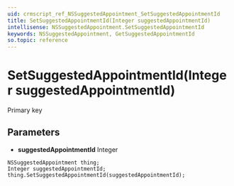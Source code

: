 ```yaml
---
uid: crmscript_ref_NSSuggestedAppointment_SetSuggestedAppointmentId
title: SetSuggestedAppointmentId(Integer suggestedAppointmentId)
intellisense: NSSuggestedAppointment.SetSuggestedAppointmentId
keywords: NSSuggestedAppointment, GetSuggestedAppointmentId
so.topic: reference
---
```


# SetSuggestedAppointmentId(Integer suggestedAppointmentId)

Primary key

## Parameters

* **suggestedAppointmentId** Integer

```crmscript
NSSuggestedAppointment thing;
Integer suggestedAppointmentId;
thing.SetSuggestedAppointmentId(suggestedAppointmentId);
```


